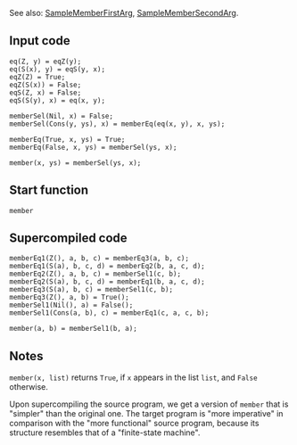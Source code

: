 See also: [SampleMemberFirstArg](SampleMemberFirstArg.md),
[SampleMemberSecondArg](SampleMemberSecondArg.md).

## Input code

```
eq(Z, y) = eqZ(y);
eq(S(x), y) = eqS(y, x);
eqZ(Z) = True;
eqZ(S(x)) = False;
eqS(Z, x) = False;
eqS(S(y), x) = eq(x, y);

memberSel(Nil, x) = False;
memberSel(Cons(y, ys), x) = memberEq(eq(x, y), x, ys);

memberEq(True, x, ys) = True;
memberEq(False, x, ys) = memberSel(ys, x);

member(x, ys) = memberSel(ys, x);
```

## Start function

```
member
```

## Supercompiled code

```
memberEq1(Z(), a, b, c) = memberEq3(a, b, c);
memberEq1(S(a), b, c, d) = memberEq2(b, a, c, d);
memberEq2(Z(), a, b, c) = memberSel1(c, b);
memberEq2(S(a), b, c, d) = memberEq1(b, a, c, d);
memberEq3(S(a), b, c) = memberSel1(c, b);
memberEq3(Z(), a, b) = True();
memberSel1(Nil(), a) = False();
memberSel1(Cons(a, b), c) = memberEq1(c, a, c, b);

member(a, b) = memberSel1(b, a);
```

## Notes

`member(x, list)` returns `True`, if `x` appears in the list `list`, and `False`
otherwise.

Upon supercompiling the source program, we get a version of `member`
that is "simpler" than the original one. The target program
is "more imperative" in comparison with the "more functional"
source program, because its structure resembles that of a "finite-state machine".
